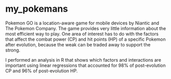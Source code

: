 # my_pokemans

Pokemon GO is a location-aware game for mobile devices by Niantic and The Pokemon Company. The game provides very little information about the most efficient way to play. One area of interest has to do with the factors that affect the combat power (CP) and hit points (HP) of a specific Pokemon after evolution, because the weak can be traded away to support the strong.

I performed an analysis in R that shows which factors and interactions are important using linear regressions that accounted for 98% of post-evolution CP and 96% of post-evolution HP.
